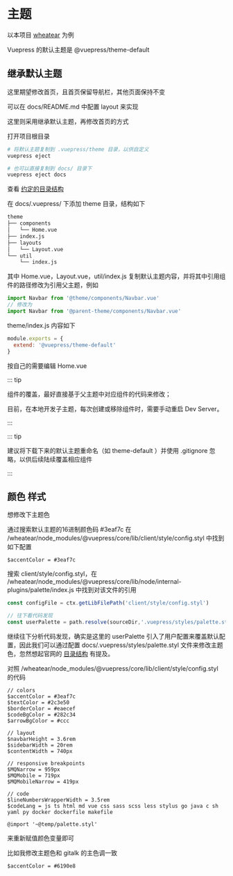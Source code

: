 # 主题

以本项目 [wheatear](https://github.com/xiaoxuefengnian/wheatear) 为例

Vuepress 的默认主题是 @vuepress/theme-default

## 继承默认主题

这里期望修改首页，且首页保留导航栏，其他页面保持不变

可以在 docs/README.md 中配置 layout 来实现

这里则采用继承默认主题，再修改首页的方式

打开项目根目录

```bash
# 将默认主题复制到 .vuepress/theme 目录，以供自定义
vuepress eject

# 也可以直接复制到 docs/ 目录下
vuepress eject docs
```

查看 [约定的目录结构](https://v1.vuepress.vuejs.org/zh/theme/writing-a-theme.html#目录结构)

在 docs/.vuepress/ 下添加 theme 目录，结构如下

```bash
theme
├── components
│   └── Home.vue
├── index.js
├── layouts
│   └── Layout.vue
└── util
    └── index.js
```

其中 Home.vue，Layout.vue，util/index.js 复制默认主题内容，并将其中引用组件的路径修改为引用父主题，例如

```javascript
import Navbar from '@theme/components/Navbar.vue'
// 修改为
import Navbar from '@parent-theme/components/Navbar.vue'
```

theme/index.js 内容如下

```javascript
module.exports = {
  extend: '@vuepress/theme-default'
}
```

按自己的需要编辑 Home.vue

::: tip

组件的覆盖，最好直接基于父主题中对应组件的代码来修改；

目前，在本地开发子主题，每次创建或移除组件时，需要手动重启 Dev Server。

:::

::: tip

建议将下载下来的默认主题重命名（如 theme-default ）并使用 .gitignore 忽略，以供后续陆续覆盖相应组件

:::

## 颜色 样式

想修改下主题色

通过搜索默认主题的16进制颜色码 #3eaf7c 在 /wheatear/node_modules/@vuepress/core/lib/client/style/config.styl 中找到如下配置

```stylus
$accentColor = #3eaf7c
```

搜索 client/style/config.styl，在 /wheatear/node_modules/@vuepress/core/lib/node/internal-plugins/palette/index.js 中找到对该文件的引用

```javascript
const configFile = ctx.getLibFilePath('client/style/config.styl')

// 往下看代码发现
const userPalette = path.resolve(sourceDir,'.vuepress/styles/palette.styl')
```

继续往下分析代码发现，确实是这里的 userPalette 引入了用户配置来覆盖默认配置，因此我们可以通过配置 docs/.vuepress/styles/palette.styl 文件来修改主题色，忽然想起官网的 [目录结构](https://v1.vuepress.vuejs.org/zh/guide/directory-structure.html) 有提及。

对照 /wheatear/node_modules/@vuepress/core/lib/client/style/config.styl 的代码

```stylus
// colors
$accentColor = #3eaf7c
$textColor = #2c3e50
$borderColor = #eaecef
$codeBgColor = #282c34
$arrowBgColor = #ccc

// layout
$navbarHeight = 3.6rem
$sidebarWidth = 20rem
$contentWidth = 740px

// responsive breakpoints
$MQNarrow = 959px
$MQMobile = 719px
$MQMobileNarrow = 419px

// code
$lineNumbersWrapperWidth = 3.5rem
$codeLang = js ts html md vue css sass scss less stylus go java c sh yaml py docker dockerfile makefile

@import '~@temp/palette.styl'

```

来重新赋值颜色变量即可

比如我修改主题色和 gitalk 的主色调一致

```stylus
$accentColor = #6190e8
```
